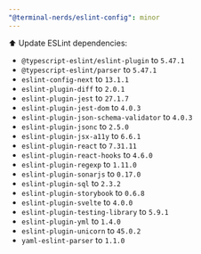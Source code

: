 ```yaml
---
"@terminal-nerds/eslint-config": minor
---
```


⬆️ Update ESLint dependencies:

-   `@typescript-eslint/eslint-plugin` to `5.47.1`
-   `@typescript-eslint/parser` to `5.47.1`
-   `eslint-config-next` to `13.1.1`
-   `eslint-plugin-diff` to `2.0.1`
-   `eslint-plugin-jest` to `27.1.7`
-   `eslint-plugin-jest-dom` to `4.0.3`
-   `eslint-plugin-json-schema-validator` to `4.0.3`
-   `eslint-plugin-jsonc` to `2.5.0`
-   `eslint-plugin-jsx-a11y` to `6.6.1`
-   `eslint-plugin-react` to `7.31.11`
-   `eslint-plugin-react-hooks` to `4.6.0`
-   `eslint-plugin-regexp` to `1.11.0`
-   `eslint-plugin-sonarjs` to `0.17.0`
-   `eslint-plugin-sql` to `2.3.2`
-   `eslint-plugin-storybook` to `0.6.8`
-   `eslint-plugin-svelte` to `4.0.0`
-   `eslint-plugin-testing-library` to `5.9.1`
-   `eslint-plugin-yml` to `1.4.0`
-   `eslint-plugin-unicorn` to `45.0.2`
-   `yaml-eslint-parser` to `1.1.0`
